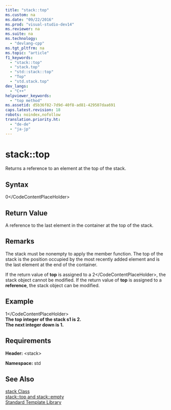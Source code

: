 ```yaml
---
title: "stack::top"
ms.custom: na
ms.date: "09/22/2016"
ms.prod: "visual-studio-dev14"
ms.reviewer: na
ms.suite: na
ms.technology: 
  - "devlang-cpp"
ms.tgt_pltfrm: na
ms.topic: "article"
f1_keywords: 
  - "stack::top"
  - "stack.top"
  - "std::stack::top"
  - "Top"
  - "std.stack.top"
dev_langs: 
  - "C++"
helpviewer_keywords: 
  - "top method"
ms.assetid: d5b36f82-7d9d-40f8-ad81-429507daa691
caps.latest.revision: 18
robots: noindex,nofollow
translation.priority.ht: 
  - "de-de"
  - "ja-jp"
---
```

# stack::top
Returns a reference to an element at the top of the stack.  
  
## Syntax  
  
<CodeContentPlaceHolder>0\</CodeContentPlaceHolder>  
## Return Value  
 A reference to the last element in the container at the top of the stack.  
  
## Remarks  
 The stack must be nonempty to apply the member function. The top of the stack is the position occupied by the most recently added element and is the last element at the end of the container.  
  
 If the return value of **top** is assigned to a <CodeContentPlaceHolder>2\</CodeContentPlaceHolder>, the stack object cannot be modified. If the return value of **top** is assigned to a **reference**, the stack object can be modified.  
  
## Example  
  
<CodeContentPlaceHolder>1\</CodeContentPlaceHolder>  
 **The top integer of the stack s1 is 2.**  
**The next integer down is 1.**   
## Requirements  
 **Header:** \<stack>  
  
 **Namespace:** std  
  
## See Also  
 [stack Class](../vs140/stack-class.md)   
 [stack::top and stack::empty](../vs140/stack--top-and-stack--empty.md)   
 [Standard Template Library](../vs140/standard-template-library.md)